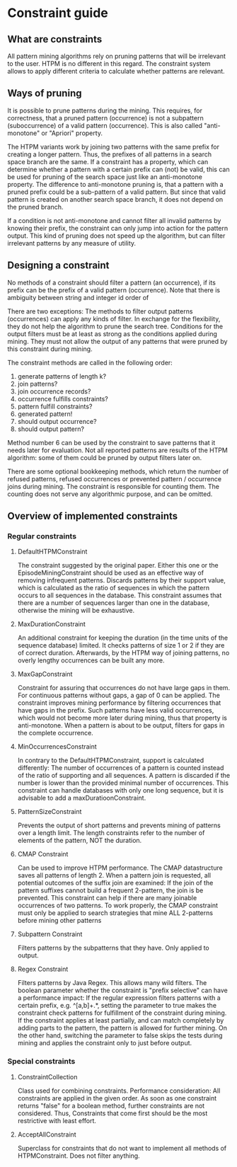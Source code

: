 # Constraint guide

## What are constraints

All pattern mining algorithms rely on pruning patterns that will be irrelevant to the user.
HTPM is no different in this regard.
The constraint system allows to apply different criteria to calculate whether patterns are relevant.

## Ways of pruning

It is possible to prune patterns during the mining.
This requires, for correctness, that a pruned pattern (occurrence) is not a subpattern (suboccurrence) 
of a valid pattern (occurrence). This is also called "anti-monotone" or "Apriori" property.

The HTPM variants work by joining two patterns with the same prefix for creating a longer pattern.
Thus, the prefixes of all patterns in a search space branch are the same. If a constraint has a property,
which can determine whether a pattern with a certain prefix can (not) be valid, 
this can be used for pruning of the search space just like an anti-monotone property.
The difference to anti-monotone pruning is, that a pattern with a pruned prefix could be a sub-pattern of a valid pattern.
But since that valid pattern is created on another search space branch, it does not depend on the pruned branch.

If a condition is not anti-monotone and cannot filter all invalid patterns by knowing their prefix,
the constraint can only jump into action for the pattern output. This kind of pruning does not speed up the algorithm,
but can filter irrelevant patterns by any measure of utility.

## Designing a constraint

No methods of a constraint should filter a pattern (an occurrence), 
if its prefix can be the prefix of a valid pattern (occurrence). Note that there is ambiguity between string and integer id order of 

There are two exceptions: The methods to filter output patterns (occurrences) can apply any kinds of filter.
In exchange for the flexibility, they do not help the algorithm to prune the search tree.
Conditions for the output filters must be at least as strong as the conditions applied during mining.
They must not allow the output of any patterns that were pruned by this constraint during mining.

The constraint methods are called in the following order:
1. generate patterns of length k?
2. join patterns?
3. join occurrence records?
4. occurrence fulfills constraints?
5. pattern fulfill constraints?
6. generated pattern!
7. should output occurrence?
8. should output pattern?

Method number 6 can be used by the constraint to save patterns that it needs later for evaluation.
Not all reported patterns are results of the HTPM algorithm: some of them could be pruned by output filters later on.

There are some optional bookkeeping methods, which return the number of refused patterns, refused occurrences 
or prevented pattern / occurrence joins during mining.
The constraint is responsible for counting them. The counting does not serve any algorithmic purpose, and can be omitted.

## Overview of implemented constraints

### Regular constraints

1. DefaultHTPMConstraint

    The constraint suggested by the original paper.
    Either this one or the EpisodeMiningConstraint should be used as an effective way of removing infrequent patterns.
    Discards patterns by their support value,
    which is calculated as the ratio of sequences in which the pattern occurs to all sequences in the database.
    This constraint assumes that there are a number of sequences larger than one in the database, 
    otherwise the mining will be exhaustive.
    
2. MaxDurationConstraint
    
    An additional constraint for keeping the duration (in the time units of the sequence database) limited.
    It checks patterns of size 1 or 2 if they are of correct duration.
    Afterwards, by the HTPM way of joining patterns, no overly lengthy occurrences can be built any more.
    
3. MaxGapConstraint

    Constraint for assuring that occurrences do not have large gaps in them. For continuous patterns without gaps,
    a gap of 0 can be applied. The constraint improves mining performance by filtering occurrences that have gaps in the prefix.
    Such patterns have less valid occurrences, which would not become more later during mining, thus that property is anti-monotone.
    When a pattern is about to be output, filters for gaps in the complete occurrence.
    
4. MinOccurrencesConstraint
    
    In contrary to the DefaultHTPMConstraint, support is calculated differently:
    The number of occurrences of a pattern is counted instead of the ratio of supporting and all sequences.
    A pattern is discarded if the number is lower than the provided minimal number of occurrences.
    This constraint can handle databases with only one long sequence, but it is advisable to add a maxDuratioonConstraint.
    
5. PatternSizeConstraint

    Prevents the output of short patterns and prevents mining of patterns over a length limit.
    The length constraints refer to the number of elements of the pattern, NOT the duration.
    
6. CMAP Constraint

    Can be used to improve HTPM performance.
    The CMAP datastructure saves all patterns of length 2. 
    When a pattern join is requested, all potential outcomes of the suffix join are examined:
    If the join of the pattern suffixes cannot build a frequent 2-pattern, the join is be prevented.
    This constraint can help if there are many joinable occurrences of two patterns.
    To work properly, the CMAP constraint must only be applied to search strategies 
    that mine ALL 2-patterns before mining other patterns
    
7. Subpattern Constraint

    Filters patterns by the subpatterns that they have.
    Only applied to output.
    
8. Regex Constraint

    Filters patterns by Java Regex. This allows many wild filters.
    The boolean parameter whether the constraint is "prefix selective" can have a performance impact:
    If the regular expression filters patterns with a certain prefix, e.g. ^[a,b]+.*, 
    setting the parameter to true makes the constraint check patterns for fulfillment of the constraint during mining.
    If the constraint applies at least partially, and can match completely by adding parts to the pattern, 
    the pattern is allowed for further mining.
    On the other hand, switching the parameter to false skips the tests during mining 
    and applies the constraint only to just before output.

### Special constraints

1. ConstraintCollection

    Class used for combining constraints.
    Performance consideration: All constraints are applied in the given order.
    As soon as one constraint returns "false" for a boolean method, further constraints are not considered.
    Thus, Constraints that come first should be the most restrictive with least effort.

2. AcceptAllConstraint
    
    Superclass for constraints that do not want to implement all methods of HTPMConstraint.
    Does not filter anything.
